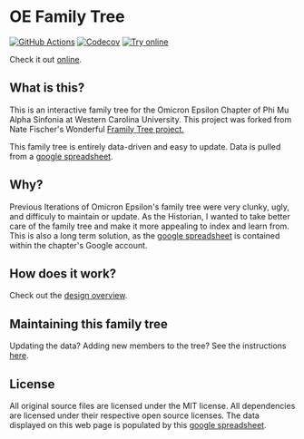 # OE Family Tree
[![GitHub Actions][Actions badge]][GitHub Workflow]
[![Codecov][Codecov badge]][Codecov link]
[![Try online](https://img.shields.io/badge/try_it-online!-yellow.svg?style=flat-square)][GitHub Pages]

Check it out [online][GitHub Pages].

## What is this?

This is an interactive family tree for the Omicron Epsilon Chapter of Phi Mu Alpha Sinfonia at Western Carolina University. 
This project was forked from Nate Fischer's Wonderful [Framily Tree project.](https://github.com/nfischer/framily-tree)

This family tree is entirely data-driven and easy to update. Data is pulled from
a [google spreadsheet].

## Why?

Previous Iterations of Omicron Epsilon's family tree were very clunky, ugly, and difficuly to maintain or update.
As the Historian, I wanted to take better care of the family tree and make it more appealing to index and learn from.
This is also a long term solution, as the [google spreadsheet] is contained within the chapter's Google account.

## How does it work?

Check out the [design overview](https://github.com/nfischer/framily-tree/wiki/Design).

## Maintaining this family tree

Updating the data? Adding new members to the tree? See the instructions
[here](https://github.com/nfischer/framily-tree/wiki/Updating-data-(adding-new-members)).



## License

All original source files are licensed under the MIT license. All dependencies
are licensed under their respective open source licenses. The data
displayed on this web page is populated by this [google spreadsheet].


[Actions badge]: https://img.shields.io/github/actions/workflow/status/brennanwirt/oe-framily-tree/main.yml?style=flat-square&logo=github
[GitHub Workflow]: https://github.com/brennanwirt/oe-framily-tree/actions/workflows/main.yml
[GitHub Pages]: https://brennanwirt.github.io/oe-framily-tree
[Codecov badge]: https://img.shields.io/codecov/c/github/brennanwirt/oe-framily-tree/main.svg?style=flat-square&label=coverage
[Codecov link]: https://codecov.io/gh/brennanwirt/oe-framily-tree
[google spreadsheet]: https://docs.google.com/spreadsheets/d/1kGr_f1V7GbE_XC7_Y-qmGGq_622l2mdgmE8nBQisT6s/edit?usp=sharing

